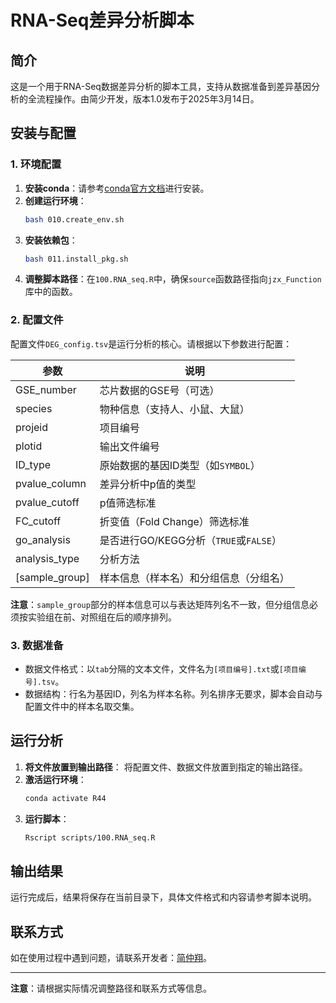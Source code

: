 # RNA-Seq差异分析脚本

## 简介
这是一个用于RNA-Seq数据差异分析的脚本工具，支持从数据准备到差异基因分析的全流程操作。由简少开发，版本1.0发布于2025年3月14日。

## 安装与配置

### 1. 环境配置
1. **安装conda**：请参考[conda官方文档](https://docs.conda.io/projects/conda/en/latest/user-guide/install/)进行安装。
2. **创建运行环境**：
   ```bash
   bash 010.create_env.sh
   ```
3. **安装依赖包**：
   ```bash
   bash 011.install_pkg.sh
   ```
4. **调整脚本路径**：在`100.RNA_seq.R`中，确保`source`函数路径指向`jzx_Function`库中的函数。

### 2. 配置文件
配置文件`DEG_config.tsv`是运行分析的核心。请根据以下参数进行配置：

| 参数 | 说明 |
|------|------|
| GSE_number | 芯片数据的GSE号（可选） |
| species | 物种信息（支持人、小鼠、大鼠） |
| projeid | 项目编号 |
| plotid | 输出文件编号 |
| ID_type | 原始数据的基因ID类型（如`SYMBOL`） |
| pvalue_column | 差异分析中p值的类型 |
| pvalue_cutoff | p值筛选标准 |
| FC_cutoff | 折变值（Fold Change）筛选标准 |
| go_analysis | 是否进行GO/KEGG分析（`TRUE`或`FALSE`） |
| analysis_type | 分析方法 |
| [sample_group] | 样本信息（样本名）和分组信息（分组名） |

**注意**：`sample_group`部分的样本信息可以与表达矩阵列名不一致，但分组信息必须按实验组在前、对照组在后的顺序排列。

### 3. 数据准备
- 数据文件格式：以`tab`分隔的文本文件，文件名为`[项目编号].txt`或`[项目编号].tsv`。
- 数据结构：行名为基因ID，列名为样本名称。列名排序无要求，脚本会自动与配置文件中的样本名取交集。

## 运行分析

1. **将文件放置到输出路径**：
   将配置文件、数据文件放置到指定的输出路径。
2. **激活运行环境**：
   ```bash
   conda activate R44
   ```
3. **运行脚本**：
   ```bash
   Rscript scripts/100.RNA_seq.R
   ```

## 输出结果
运行完成后，结果将保存在当前目录下，具体文件格式和内容请参考脚本说明。

## 联系方式
如在使用过程中遇到问题，请联系开发者：[简仲翔](mailto:1416684627@qq.com)。

---

**注意**：请根据实际情况调整路径和联系方式等信息。
